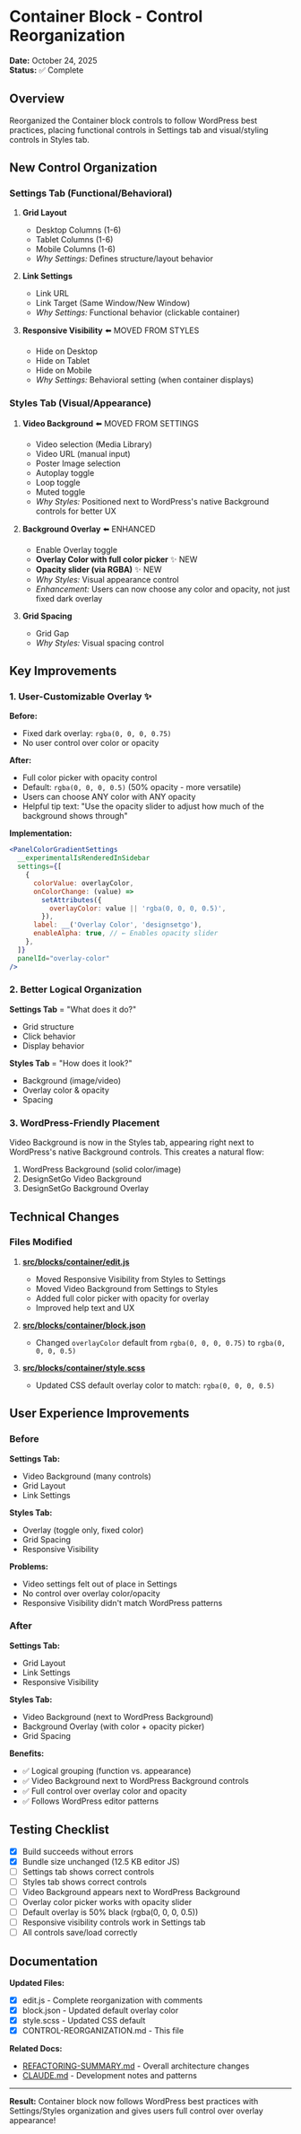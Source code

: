# Container Block - Control Reorganization

**Date:** October 24, 2025  
**Status:** ✅ Complete

## Overview

Reorganized the Container block controls to follow WordPress best practices, placing functional controls in Settings tab and visual/styling controls in Styles tab.

## New Control Organization

### Settings Tab (Functional/Behavioral)

1. **Grid Layout**
   - Desktop Columns (1-6)
   - Tablet Columns (1-6)
   - Mobile Columns (1-6)
   - *Why Settings:* Defines structure/layout behavior

2. **Link Settings**
   - Link URL
   - Link Target (Same Window/New Window)
   - *Why Settings:* Functional behavior (clickable container)

3. **Responsive Visibility** ⬅️ MOVED FROM STYLES
   - Hide on Desktop
   - Hide on Tablet
   - Hide on Mobile
   - *Why Settings:* Behavioral setting (when container displays)

### Styles Tab (Visual/Appearance)

1. **Video Background** ⬅️ MOVED FROM SETTINGS
   - Video selection (Media Library)
   - Video URL (manual input)
   - Poster Image selection
   - Autoplay toggle
   - Loop toggle
   - Muted toggle
   - *Why Styles:* Positioned next to WordPress's native Background controls for better UX

2. **Background Overlay** ⬅️ ENHANCED
   - Enable Overlay toggle
   - **Overlay Color with full color picker** ✨ NEW
   - **Opacity slider (via RGBA)** ✨ NEW
   - *Why Styles:* Visual appearance control
   - *Enhancement:* Users can now choose any color and opacity, not just fixed dark overlay

3. **Grid Spacing**
   - Grid Gap
   - *Why Styles:* Visual spacing control

## Key Improvements

### 1. User-Customizable Overlay ✨

**Before:**
- Fixed dark overlay: `rgba(0, 0, 0, 0.75)`
- No user control over color or opacity

**After:**
- Full color picker with opacity control
- Default: `rgba(0, 0, 0, 0.5)` (50% opacity - more versatile)
- Users can choose ANY color with ANY opacity
- Helpful tip text: "Use the opacity slider to adjust how much of the background shows through"

**Implementation:**
```jsx
<PanelColorGradientSettings
  __experimentalIsRenderedInSidebar
  settings={[
    {
      colorValue: overlayColor,
      onColorChange: (value) =>
        setAttributes({
          overlayColor: value || 'rgba(0, 0, 0, 0.5)',
        }),
      label: __('Overlay Color', 'designsetgo'),
      enableAlpha: true, // ← Enables opacity slider
    },
  ]}
  panelId="overlay-color"
/>
```

### 2. Better Logical Organization

**Settings Tab** = "What does it do?"
- Grid structure
- Click behavior
- Display behavior

**Styles Tab** = "How does it look?"
- Background (image/video)
- Overlay color & opacity
- Spacing

### 3. WordPress-Friendly Placement

Video Background is now in the Styles tab, appearing right next to WordPress's native Background controls. This creates a natural flow:
1. WordPress Background (solid color/image)
2. DesignSetGo Video Background
3. DesignSetGo Background Overlay

## Technical Changes

### Files Modified

1. **[src/blocks/container/edit.js](src/blocks/container/edit.js)**
   - Moved Responsive Visibility from Styles to Settings
   - Moved Video Background from Settings to Styles
   - Added full color picker with opacity for overlay
   - Improved help text and UX

2. **[src/blocks/container/block.json](src/blocks/container/block.json)**
   - Changed `overlayColor` default from `rgba(0, 0, 0, 0.75)` to `rgba(0, 0, 0, 0.5)`

3. **[src/blocks/container/style.scss](src/blocks/container/style.scss)**
   - Updated CSS default overlay color to match: `rgba(0, 0, 0, 0.5)`

## User Experience Improvements

### Before

**Settings Tab:**
- Video Background (many controls)
- Grid Layout
- Link Settings

**Styles Tab:**
- Overlay (toggle only, fixed color)
- Grid Spacing
- Responsive Visibility

**Problems:**
- Video settings felt out of place in Settings
- No control over overlay color/opacity
- Responsive Visibility didn't match WordPress patterns

### After

**Settings Tab:**
- Grid Layout
- Link Settings
- Responsive Visibility

**Styles Tab:**
- Video Background (next to WordPress Background)
- Background Overlay (with color + opacity picker)
- Grid Spacing

**Benefits:**
- ✅ Logical grouping (function vs. appearance)
- ✅ Video Background next to WordPress Background controls
- ✅ Full control over overlay color and opacity
- ✅ Follows WordPress editor patterns

## Testing Checklist

- [x] Build succeeds without errors
- [x] Bundle size unchanged (12.5 KB editor JS)
- [ ] Settings tab shows correct controls
- [ ] Styles tab shows correct controls
- [ ] Video Background appears next to WordPress Background
- [ ] Overlay color picker works with opacity slider
- [ ] Default overlay is 50% black (rgba(0, 0, 0, 0.5))
- [ ] Responsive visibility controls work in Settings tab
- [ ] All controls save/load correctly

## Documentation

**Updated Files:**
- [x] edit.js - Complete reorganization with comments
- [x] block.json - Updated default overlay color
- [x] style.scss - Updated CSS default
- [x] CONTROL-REORGANIZATION.md - This file

**Related Docs:**
- [REFACTORING-SUMMARY.md](REFACTORING-SUMMARY.md) - Overall architecture changes
- [CLAUDE.md](CLAUDE.md) - Development notes and patterns

---

**Result:** Container block now follows WordPress best practices with Settings/Styles organization and gives users full control over overlay appearance!
